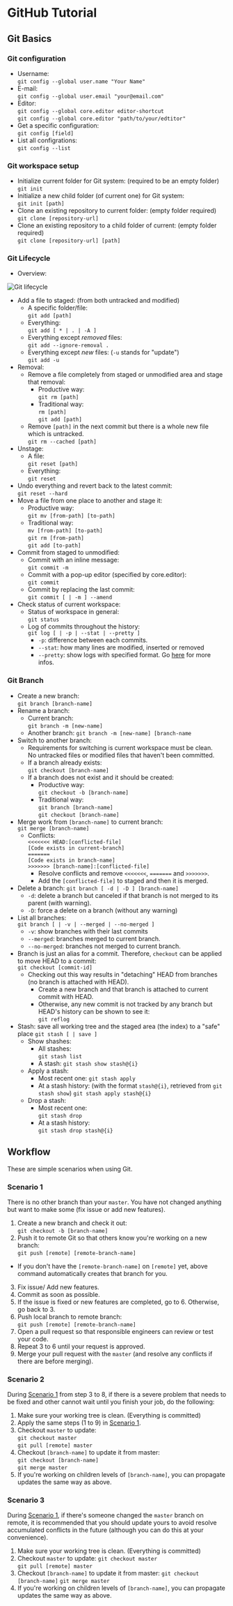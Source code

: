 # GitHub Tutorial

## Git Basics

###  Git configuration
* Username:  
  ```git config --global user.name "Your Name"```
* E-mail:  
  ```git config --global user.email "your@email.com"```
* Editor:  
  ```git config --global core.editor editor-shortcut```  
  ```git config --global core.editor "path/to/your/edtitor"```
* Get a specific configuration:  
  ```git config [field]```
* List all configrations:  
  ```git config --list```

### Git workspace setup
* Initialize current folder for Git system: (required to be an empty folder)  
  ```git init```
* Initialize a new child folder (of current one) for Git system:  
  ```git init [path]```
* Clone an existing repository to current folder: (empty folder required)  
  ```git clone [repository-url]```
* Clone an existing repository to a child folder of current: (empty folder required)  
  ```git clone [repository-url] [path]```

### Git Lifecycle
* Overview:

![Git lifecycle](https://git-scm.com/book/en/v2/book/02-git-basics/images/lifecycle.png)

* Add a file to staged: (from both untracked and modified)
  * A specific folder/file:  
    ```git add [path]```
  * Everything:  
    ```git add [ * | . | -A ]```
  * Everything except _removed_ files:  
    ```git add --ignore-removal .```
  * Everything except _new_ files: (```-u``` stands for "update")  
    ```git add -u```
* Removal:  
  * Remove a file completely from staged or unmodified area and stage that removal:  
    * Productive way:  
      ```git rm [path]```
    * Traditional way:  
    ```rm [path]```  
    ```git add [path]```
  * Remove ```[path]``` in the next commit but there is a whole new file which is untracked.  
    ```git rm --cached [path]```
* Unstage:
  * A file:  
    ```git reset [path]```
  * Everything:  
    ```git reset```
* Undo everything and revert back to the latest commit:  
  ```git reset --hard```
* Move a file from one place to another and stage it:
  * Productive way:  
  ```git mv [from-path] [to-path]```
  * Traditional way:  
    ```mv [from-path] [to-path]```  
    ```git rm [from-path]```  
    ```git add [to-path]```
* Commit from staged to unmodified:
  * Commit with an inline message:  
    ```git commit -m```
  * Commit with a pop-up editor (specified by core.editor):  
    ```git commit```
  * Commit by replacing the last commit:  
    ```git commit [ | -m ] --amend```
* Check status of current workspace:
  * Status of workspace in general:  
    ```git status```
  * Log of commits throughout the history:  
    ```git log [ | -p | --stat | --pretty ]```
    * ```-p```: difference between each commits.
    * ```--stat```: how many lines are modified, inserted or removed
    * ```--pretty```: show logs with specified format. Go [here](https://git-scm.com/docs/pretty-formats) for more infos.

### Git Branch
* Create a new branch:   
  ```git branch [branch-name]```
* Rename a branch:
  * Current branch:  
    ```git branch -m [new-name]```
  * Another branch: 
    ```git branch -m [new-name] [branch-name```
* Switch to another branch:  
  * Requirements for switching is current workspace must be clean.  
    No untracked files or modified files that haven't been committed.
  * If a branch already exists:  
  ```git checkout [branch-name]```
  * If a branch does not exist and it should be created:
    * Productive way:  
      ```git checkout -b [branch-name]```
    * Traditional way:  
      ```git branch [branch-name]```  
      ```git checkout [branch-name]```
* Merge work from ```[branch-name]``` to current branch:  
  ```git merge [branch-name]```
  * Conflicts:  
  ```<<<<<<< HEAD:[conflicted-file]```   
  ```[Code exists in current-branch]```  
  ``` ======= ```  
  ```[Code exists in branch-name]```  
  ```>>>>>>> [branch-name]:[conflicted-file]```
    * Resolve conflicts and remove ```<<<<<<<```, ``` ======= ``` and ```>>>>>>>```.
    * Add the ```[conflicted-file]``` to staged and then it is merged.
* Delete a branch:
  ```git branch [ -d | -D ] [branch-name]```
  * ```-d```: delete a branch but canceled if that branch is not merged to its parent (with warning).
  * ```-D```: force a delete on a branch (without any warning)
* List all branches:  
  ```git branch [ | -v | --merged | --no-merged ]```
  * ```-v```: show branches with their last commits
  * ```--merged```: branches merged to current branch.
  * ```--no-merged```: branches not merged to current branch.
* Branch is just an alias for a commit. Therefore, `checkout` can be applied to move HEAD to a commit:  
  ```git checkout [commit-id]```
  * Checking out this way results in "detaching" HEAD from branches (no branch is attached with HEAD).
    * Create a new branch and that branch is attached to current commit with HEAD.
    * Otherwise, any new commit is not tracked by any branch but HEAD's history can be shown to see it:  
      ```git reflog```
* Stash: save all working tree and the staged area (the index) to a "safe" place
  ```git stash [ | save ]```
  * Show shashes:
    * All stashes:  
      ```git stash list```
    * A stash:
      ```git stash show stash@{i}```
  * Apply a stash:
    * Most recent one:
      ```git stash apply```
    * At a stash history: (with the format `stash@{i}`, retrieved from `git stash show`)
      ```git stash apply stash@{i}```
  * Drop a stash:
    * Most recent one:  
      ```git stash drop```
    * At a stash history:  
      ```git stash drop stash@{i}```

## Workflow

These are simple scenarios when using Git.

### Scenario 1

There is no other branch than your `master`. You have not changed anything but want to make some (fix issue or add new features).

1.  Create a new branch and check it out:  
  ```git checkout -b [branch-name]```
2.  Push it to remote Git so that others know you're working on a new branch:  
  ```git push [remote] [remote-branch-name]```  
  * If you don't have the `[remote-branch-name]` on `[remote]` yet, above command automatically creates that branch for you.
3.  Fix issue/ Add new features.
4.  Commit as soon as possible.
5.  If the issue is fixed or new features are completed, go to 6. Otherwise, go back to 3.
6.  Push local branch to remote branch:  
  ```git push [remote] [remote-branch-name]```
7.  Open a pull request so that responsible engineers can review or test your code.
8.  Repeat 3 to 6 until your request is approved.
9.  Merge your pull request with the `master` (and resolve any conflicts if there are before merging).

### Scenario 2

During [Scenario 1](#scenario-1) from step 3 to 8, if there is a severe problem that needs to be fixed and other cannot wait until you finish your job, do the following:

1.  Make sure your working tree is clean. (Everything is committed)  
2.  Apply the same steps (1 to 9) in [Scenario 1](#s1).  
3.  Checkout `master` to update:  
  ```git checkout master```  
  ```git pull [remote] master```  
5.  Checkout `[branch-name]` to update it from master:  
  ```git checkout [branch-name]```  
  ```git merge master```  
6.  If you're working on children levels of `[branch-name]`, you can propagate updates the same way as above.

### Scenario 3

During [Scenario 1](#scenario-1), if there's someone changed the `master` branch on remote, it is recommended that you should update yours to avoid resolve accumulated conflicts in the future (although you can do this at your convenience).

1.  Make sure your working tree is clean. (Everything is committed)
2.  Checkout `master` to update:
  ```git checkout master```  
  ```git pull [remote] master```
3.  Checkout `[branch-name]` to update it from master:
  ```git checkout [branch-name]```
  ```git merge master```
4.  If you're working on children levels of `[branch-name]`, you can propagate updates the same way as above.

